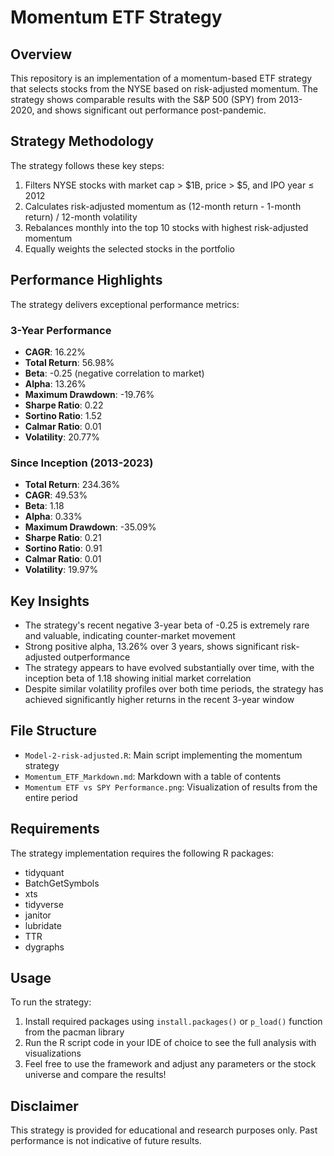 # Momentum ETF Strategy

## Overview
This repository is an implementation of a momentum-based ETF strategy that selects stocks from the NYSE based on risk-adjusted momentum. The strategy shows comparable results with the S&P 500 (SPY) from 2013-2020, and shows significant out performance post-pandemic.

## Strategy Methodology
The strategy follows these key steps:
1. Filters NYSE stocks with market cap > $1B, price > $5, and IPO year ≤ 2012
2. Calculates risk-adjusted momentum as (12-month return - 1-month return) / 12-month volatility
3. Rebalances monthly into the top 10 stocks with highest risk-adjusted momentum
4. Equally weights the selected stocks in the portfolio

## Performance Highlights
The strategy delivers exceptional performance metrics:

### 3-Year Performance
- **CAGR**: 16.22%
- **Total Return**: 56.98%
- **Beta**: -0.25 (negative correlation to market)
- **Alpha**: 13.26%
- **Maximum Drawdown**: -19.76%
- **Sharpe Ratio**: 0.22
- **Sortino Ratio**: 1.52
- **Calmar Ratio**: 0.01
- **Volatility**: 20.77%

### Since Inception (2013-2023)
- **Total Return**: 234.36%
- **CAGR**: 49.53%
- **Beta**: 1.18
- **Alpha**: 0.33%
- **Maximum Drawdown**: -35.09%
- **Sharpe Ratio**: 0.21
- **Sortino Ratio**: 0.91
- **Calmar Ratio**: 0.01
- **Volatility**: 19.97%

## Key Insights
- The strategy's recent negative 3-year beta of -0.25 is extremely rare and valuable, indicating counter-market movement
- Strong positive alpha, 13.26% over 3 years, shows significant risk-adjusted outperformance
- The strategy appears to have evolved substantially over time, with the inception beta of 1.18 showing initial market correlation
- Despite similar volatility profiles over both time periods, the strategy has achieved significantly higher returns in the recent 3-year window

## File Structure
- `Model-2-risk-adjusted.R`: Main script implementing the momentum strategy
- `Momentum_ETF_Markdown.md`: Markdown with a table of contents
- `Momentum ETF vs SPY Performance.png`: Visualization of results from the entire period

## Requirements
The strategy implementation requires the following R packages:
- tidyquant
- BatchGetSymbols
- xts
- tidyverse
- janitor
- lubridate
- TTR
- dygraphs

## Usage
To run the strategy:
1. Install required packages using `install.packages()` or `p_load()` function from the pacman library
2. Run the R script code in your IDE of choice to see the full analysis with visualizations
3. Feel free to use the framework and adjust any parameters or the stock universe and compare the results!

## Disclaimer
This strategy is provided for educational and research purposes only. Past performance is not indicative of future results.
